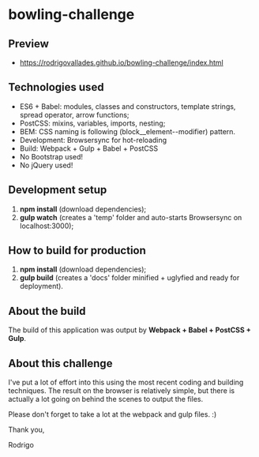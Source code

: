# bowling-challenge

## Preview
- https://rodrigovallades.github.io/bowling-challenge/index.html

## Technologies used

- ES6 + Babel: modules, classes and constructors, template strings, spread operator, arrow functions;
- PostCSS: mixins, variables, imports, nesting;
- BEM: CSS naming is following (block__element--modifier) pattern.
- Development: Browsersync for hot-reloading
- Build: Webpack + Gulp + Babel + PostCSS
- No Bootstrap used!
- No jQuery used!

## Development setup

1. **npm install** (download dependencies);
2. **gulp watch** (creates a 'temp' folder and auto-starts Browsersync on localhost:3000);

## How to build for production

1. **npm install** (download dependencies);
2. **gulp build** (creates a 'docs' folder minified + uglyfied and ready for deployment).

## About the build

The build of this application was output by **Webpack + Babel + PostCSS + Gulp**.

## About this challenge

I've put a lot of effort into this using the most recent coding and building techniques. The result on the browser is relatively simple, but there is actually a lot going on behind the scenes to output the files.

Please don't forget to take a lot at the webpack and gulp files. :)

Thank you,

Rodrigo
